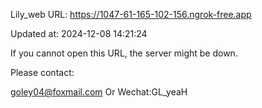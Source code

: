 Lily_web URL: https://1047-61-165-102-156.ngrok-free.app

Updated at: 2024-12-08 14:21:24

If you cannot open this URL, the server might be down.

Please contact: 

goley04@foxmail.com Or Wechat:GL_yeaH